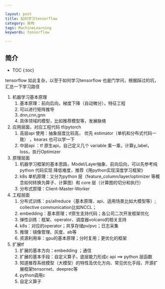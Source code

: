 ```yaml
---

layout: post
title: 如何学习tensorflow
category: 架构
tags: MachineLearning
keywords: tensorflow 

---
```


## 简介

* TOC
{:toc}


tensorflow 如此复杂，以至于如何学习tensorflow 也是门学问，根据踩过的坑，汇总一下学习路径

1. 机器学习基本原理
    1. 基本原理：前向后向，梯度下降（自动微分），特征工程
    2. 可以进行矩阵推导
    3. dnn,cnn,gnn
    4. 具体领域的模型，比如推荐模型等，发展脉络
1. 应用层面，对应工程代码 tf/pytorch
    1. 高层api 使用：抽象层度比较高， 优先 estimator（单机和分布式代码一致） ，kearas 也可以学一下
    2. 中层api ：tf 原生api，自己定义几个 variable 乘一乘，计算y_label，loss，执行Optimizer
2. 原理层面
    1. 机器学习框架的基本思路，Model/Layer抽象、前向后向，可以先参考纯python 代码实现 降低难度，推荐《用python实现深度学习框架》
    2. k8s 单机原理：又分为python 层（feature_column/layer/optimizer 等概念如何转换为算子、计算图）和 core 层（计算图的切分和执行）
    3. 分布式原理：Client-Master-Worker
3. 工程层面
    1. 分布式训练：ps/allreduce（基本原理、api、适用场景比如大模型等）; collective communication比如NCCL；
    2. embedding：基本原理；tf原生支持代码；各公司二次开发框架优化
    3. 弹性训练：框架、operator、调度器volcano的相关支持
    4. k8s：对应的operator；共享存储pv/pvc；日志采集
    5. 推理：镜像管理、灰度、ab等
    6. 资源利用率：gpu的基本原理；分时复用；更优化的框架
3. 扩展tf
    1. 扩展的基本方向：embedding ；通信
    2. 扩展的基本手段：自定义算子，底层能力形成c api ==> python 层函数
    1. 知道推荐系统模型（大模型）的特性及优化方向、常见优化手段，开源扩展框架tensornet、deeprec等
    2. python调用c
    3. 自定义算子


